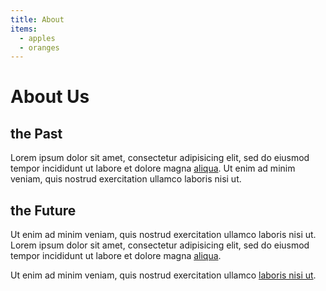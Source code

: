 ```yaml
---
title: About
items:
  - apples
  - oranges
---
```


# About Us

## the Past

Lorem ipsum dolor sit amet, consectetur adipisicing elit, sed do eiusmod
tempor incididunt ut labore et dolore magna [aliqua](https://external.com/). Ut enim ad minim veniam,
quis nostrud exercitation ullamco laboris nisi ut.

## the Future

Ut enim ad minim veniam, quis nostrud exercitation ullamco laboris nisi ut. Lorem
ipsum dolor sit amet, consectetur adipisicing elit, sed do eiusmod tempor
incididunt ut labore et dolore magna [aliqua](https://external.com/).

Ut enim ad minim veniam, quis nostrud exercitation ullamco [laboris nisi ut](mailto:sample@email.com).
